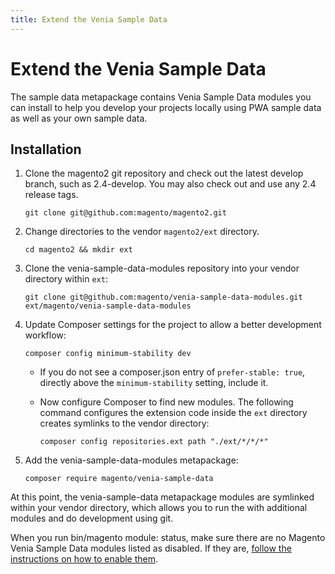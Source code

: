 ```yaml
---
title: Extend the Venia Sample Data
---
```


# Extend the Venia Sample Data

The sample data metapackage contains Venia Sample Data modules you can install to help you develop your projects locally using PWA sample data as well as your own sample data.

## Installation

1. Clone the magento2 git repository and check out the latest develop branch, such as 2.4-develop. You may also check out and use any 2.4 release tags.

    ```terminal
    git clone git@github.com:magento/magento2.git
    ```

1. Change directories to the vendor `magento2/ext` directory.

    ```terminal
    cd magento2 && mkdir ext
    ```

1. Clone the venia-sample-data-modules repository into your vendor directory within `ext`:

    ```terminal
    git clone git@github.com:magento/venia-sample-data-modules.git ext/magento/venia-sample-data-modules
    ```

1. Update Composer settings for the project to allow a better development workflow:

    ```terminal
    composer config minimum-stability dev
    ```

    -  If you do not see a composer.json entry of `prefer-stable: true`, directly above the `minimum-stability` setting, include it.
    -  Now configure Composer to find new modules. The following command configures the extension code inside the `ext` directory creates symlinks to the vendor directory:

        ```terminal
        composer config repositories.ext path "./ext/*/*/*"
        ```

1. Add the venia-sample-data-modules metapackage:

    ```terminal
    composer require magento/venia-sample-data
    ```

At this point, the venia-sample-data metapackage modules are symlinked within your vendor directory, which allows you to run the with additional modules and do development using git.

When you run bin/magento module: status, make sure there are no Magento Venia Sample Data modules listed as disabled. If they are, [follow the instructions on how to enable them](https://devdocs.magento.com/getstarted/v2.4/extension-dev-guide/build/enable-module.html).
